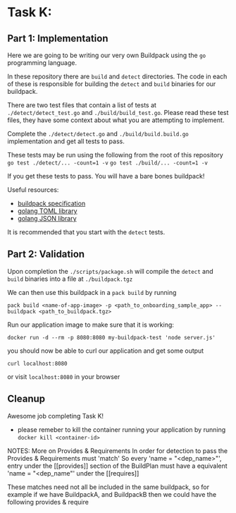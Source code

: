 # Task K:

## Part 1: Implementation
Here we are going to be writing our very own Buildpack using the `go` programming 
language.

In these repository there are `build` and `detect` directories.
The code in each of these is responsible for building the `detect` and `build` 
binaries for our buildpack.

There are two test files that contain a list of tests at
`./detect/detect_test.go` and `./build/build_test.go`. 
Please read these test files, they have some context about what you are attempting
to implement.

Complete the `./detect/detect.go` and `./build/build.build.go` implementation
and get all tests to pass.

These tests may be run using the following from the root of this repository
`go test ./detect/... -count=1 -v`
`go test ./build/... -count=1 -v`

If you get these tests to pass. You will have a bare bones buildpack!

Useful resources:
- [buildpack specification](https://github.com/buildpacks/spec/blob/main/buildpack.md)
- [golang TOML library](https://godoc.org/github.com/BurntSushi/toml)
- [golang JSON library](https://golang.org/pkg/encoding/json/)

It is recommended that you start with the `detect` tests.

## Part 2: Validation
Upon completion the `./scripts/package.sh` will compile the `detect` and `build` binaries
into a file at `./buildpack.tgz`

We can then use this buildpack in a `pack build` by running

```
pack build <name-of-app-image> -p <path_to_onboarding_sample_app> --buildpack <path_to_buildpack.tgz>
```

Run our application image to make sure that it is working:
```
docker run -d --rm -p 8080:8080 my-buildpack-test 'node server.js'
```

you should now be able to curl our application and get some output
```
curl localhost:8080
```
or visit `localhost:8080` in your browser

## Cleanup

Awesome job completing Task K!

- please remeber to kill the container running your application 
by running `docker kill <container-id>`





NOTES: 
More on Provides & Requirements
In order for detection to pass the Provides & Requirements must 'match'
So every 'name = "<dep_name>"', entry under the [[provides]] section of the 
BuildPlan must have a equivalent 'name = "<dep_name"' under the [[requires]]

These matches need not all be included in the same buildpack, so for example
if we have BuildpackA, and BuildpackB
then we could have the following provides & require
